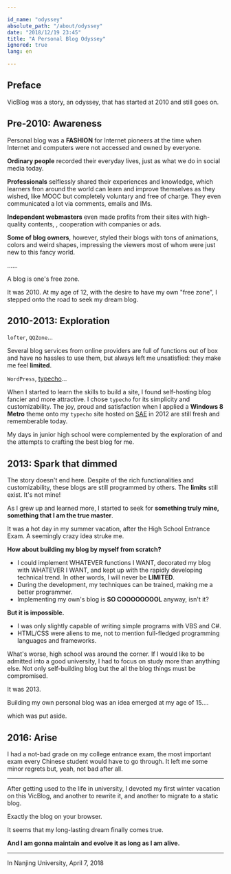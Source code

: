 ```yaml
---

id_name: "odyssey"
absolute_path: "/about/odyssey"
date: "2018/12/19 23:45"
title: "A Personal Blog Odyssey"
ignored: true
lang: en

---
```


## Preface

VicBlog was a story, an odyssey, that has started at 2010 and still goes on.

## Pre-2010: Awareness

Personal blog was a **FASHION** for Internet pioneers at the time when Internet and computers were not accessed and owned by everyone.

**Ordinary people** recorded their everyday lives, just as what we do in social media today.

**Professionals** selflessly shared their experiences and knowledge, which learners fron around the world can learn and improve themselves as they wished, like MOOC but completely voluntary and free of charge. They even communicated a lot via comments, emails and IMs.

**Independent webmasters** even made profits from their sites with high-quality contents, , cooperation with companies or ads.

**Some of blog owners**, however, styled their blogs with tons of animations, colors and weird shapes, impressing the viewers most of whom were just new to this fancy world.

......

A blog is one's free zone.

It was 2010. At my age of 12, with the desire to have my own "free zone", I stepped onto the road to seek my dream blog.

## 2010-2013: Exploration

`lofter`, `QQZone`...

Several blog services from online providers are full of functions out of box and have no hassles to use them, but always left me unsatisfied: they make me feel **limited**.

`WordPress`, [typecho](http://typecho.org/)...

When I started to learn the skills to build a site,  I found self-hosting blog fancier and more attractive. I chose `typecho` for its simplicity and customizability. The joy, proud and satisfaction when I applied a **Windows 8 Metro** theme onto my `typecho` site hosted on [SAE](https://sae.sina.com.cn/?m=dashboard) in 2012 are still fresh and rememberable today.

My days in junior high school were complemented by the exploration of and the attempts to crafting the best blog for me.

## 2013: Spark that dimmed

The story doesn't end here. Despite of the rich functionalities and customizability, these blogs are still programmed by others. The **limits** still exist. It's not mine!

As I grew up and learned more, I started to seek for **something truly mine, something that I am the true master**.

It was a hot day in my summer vacation, after the High School Entrance Exam. A seemingly crazy idea struke me.

**How about building my blog by myself from scratch?**

- I could implement WHATEVER functions I WANT, decorated my blog with WHATEVER I WANT, and kept up with the rapidly developing technical trend. In other words, I will never be **LIMITED**.
- During the development, my techniques can be trained, making me a better programmer.
- Implementing my own's blog is **SO COOOOOOOOL** anyway, isn't it?

**But it is impossible.**

- I was only slightly capable of writing simple programs with VBS and C#.
- HTML/CSS were aliens to me, not to mention full-fledged programming languages and frameworks.

What's worse, high school was around the corner. If I would like to be admitted into a good university, I had to focus on study more than anything else. Not only self-building blog but the all the blog things must be compromised.

It was 2013.

Building my own personal blog was an idea emerged at my age of 15....

which was put aside.

## 2016: Arise

I had a not-bad grade on my college entrance exam, the most important exam every Chinese student would have to go through. It left me some minor regrets but, yeah, not bad after all.



------------------------------------------------------

After getting used to the life in university, I devoted my first winter vacation on this VicBlog, and another to rewrite it, and another to migrate to a static blog.

Exactly the blog on your browser.

It seems that my long-lasting dream finally comes true.

**And I am gonna maintain and evolve it as long as I am alive.**

-------------------------------------------------------------------------------

In Nanjing University, April 7, 2018
